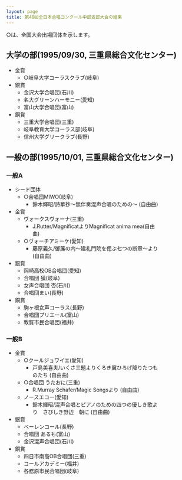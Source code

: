 ```yaml
---
layout: page
title: 第48回全日本合唱コンクール中部支部大会の結果
---
```

○は、全国大会出場団体を示します。

大学の部(1995/09/30, 三重県総合文化センター)
--------------------------------------------

-   金賞
    -   ○岐阜大学コーラスクラブ(岐阜)
-   銀賞
    -   金沢大学合唱団(石川)
    -   名大グリーンハーモニー(愛知)
    -   富山大学合唱団(富山)
-   銅賞
    -   三重大学合唱団(三重)
    -   岐阜教育大学コーラス部(岐阜)
    -   信州大学グリークラブ(長野)

一般の部(1995/10/01, 三重県総合文化センター)
--------------------------------------------

### 一般A

-   シード団体
    -   ○合唱団MIWO(岐阜)
        -   鈴木輝昭/詩華抄〜無伴奏混声合唱のための〜 (自由曲)
-   金賞
    -   ヴォークスヴォーナ(三重)
        -   J.Rutter/MagnificatよりMagnificat anima mea(自由  
            曲)
    -   ○ヴォーチアミーケ(愛知)
        -   藤原義久/御簾の内〜建礼門院を偲ぶ七つの断章〜より  
            (自由曲)
-   銀賞
    -   岡崎高校OB合唱団(愛知)
    -   合唱団 獏(岐阜)
    -   女声合唱団 杏(石川)
    -   合唱団まい(長野)
-   銅賞
    -   駒ヶ根女声コーラス(長野)
    -   合唱団プリエール(富山)
    -   敦賀市民合唱団(福井)

### 一般B

-   金賞
    -   ○クールジョワイエ(愛知)
        -   戸島美喜夫/いくさ三題よりくろき翼ひろげ降りたつも  
            のたち (自由曲)
    -   ○合唱団 うたおに(三重)
        -   R.Murray Schafer/Magic Songsより (自由曲)
    -   ノースエコー(愛知)
        -   鈴木輝昭/混声合唱とピアノのための四つの優しき歌よ  
            り　さびしき野辺　朝に (自由曲)
-   銀賞
    -   ベーレンコール(長野)
    -   合唱団 あるも(富山)
    -   金沢混声合唱団(石川)
-   銅賞
    -   四日市南高OB合唱団(三重)
    -   コールアカデミー(福井)
    -   各務原市民合唱団(岐阜)
